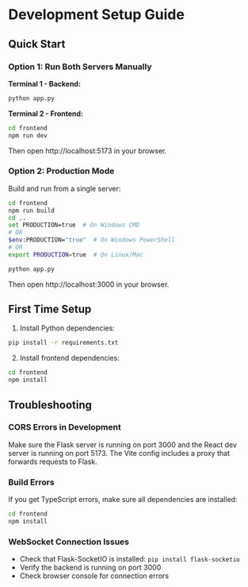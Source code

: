 # Development Setup Guide

## Quick Start

### Option 1: Run Both Servers Manually

**Terminal 1 - Backend:**
```bash
python app.py
```

**Terminal 2 - Frontend:**
```bash
cd frontend
npm run dev
```

Then open http://localhost:5173 in your browser.

### Option 2: Production Mode

Build and run from a single server:

```bash
cd frontend
npm run build
cd ..
set PRODUCTION=true  # On Windows CMD
# OR
$env:PRODUCTION="true"  # On Windows PowerShell
# OR  
export PRODUCTION=true  # On Linux/Mac

python app.py
```

Then open http://localhost:3000 in your browser.

## First Time Setup

1. Install Python dependencies:
```bash
pip install -r requirements.txt
```

2. Install frontend dependencies:
```bash
cd frontend
npm install
```

## Troubleshooting

### CORS Errors in Development
Make sure the Flask server is running on port 3000 and the React dev server is running on port 5173. The Vite config includes a proxy that forwards requests to Flask.

### Build Errors
If you get TypeScript errors, make sure all dependencies are installed:
```bash
cd frontend
npm install
```

### WebSocket Connection Issues
- Check that Flask-SocketIO is installed: `pip install flask-socketio`
- Verify the backend is running on port 3000
- Check browser console for connection errors

